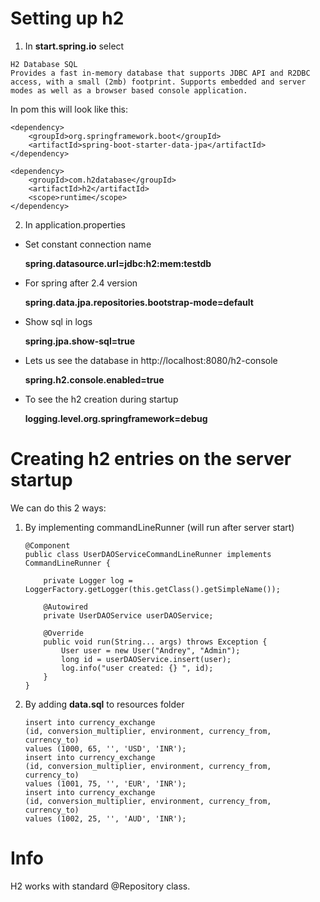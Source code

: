 # Setting up h2
1. In **start.spring.io** select
```
H2 Database SQL
Provides a fast in-memory database that supports JDBC API and R2DBC access, with a small (2mb) footprint. Supports embedded and server modes as well as a browser based console application.
```
In pom this will look like this:
```
<dependency>
    <groupId>org.springframework.boot</groupId>
    <artifactId>spring-boot-starter-data-jpa</artifactId>
</dependency>

<dependency>
    <groupId>com.h2database</groupId>
    <artifactId>h2</artifactId>
    <scope>runtime</scope>
</dependency>
```

2. In application.properties
- Set constant connection name

    **spring.datasource.url=jdbc:h2:mem:testdb**
- For spring after 2.4 version   

    **spring.data.jpa.repositories.bootstrap-mode=default**
- Show sql in logs

    **spring.jpa.show-sql=true** 
- Lets us see the database in http://localhost:8080/h2-console
    
    **spring.h2.console.enabled=true**
- To see the h2 creation during startup
    
    **logging.level.org.springframework=debug**


# Creating h2 entries on the server startup
We can do this 2 ways:

1. By implementing commandLineRunner (will run after server start)
    ```
    @Component
    public class UserDAOServiceCommandLineRunner implements CommandLineRunner {

        private Logger log = LoggerFactory.getLogger(this.getClass().getSimpleName());

        @Autowired
        private UserDAOService userDAOService;

        @Override
        public void run(String... args) throws Exception {
            User user = new User("Andrey", "Admin");
            long id = userDAOService.insert(user);
            log.info("user created: {} ", id);
        }
    }
    ```
2. By adding **data.sql** to resources folder
    ```
    insert into currency_exchange
    (id, conversion_multiplier, environment, currency_from, currency_to)
    values (1000, 65, '', 'USD', 'INR');
    insert into currency_exchange
    (id, conversion_multiplier, environment, currency_from, currency_to)
    values (1001, 75, '', 'EUR', 'INR');
    insert into currency_exchange
    (id, conversion_multiplier, environment, currency_from, currency_to)
    values (1002, 25, '', 'AUD', 'INR');
    ```
# Info
H2 works with standard @Repository class.